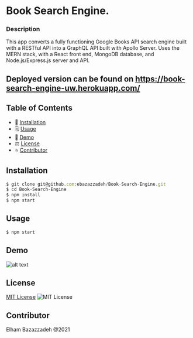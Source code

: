 # Book Search Engine.  

### Description 
This app converts a fully functioning Google Books API search engine built with a RESTful API into a GraphQL API built with Apollo Server. Uses the MERN stack, with a React front end, MongoDB database, and Node.js/Express.js server and API.
  
## Deployed version can be found on https://book-search-engine-uw.herokuapp.com/



## Table of Contents 
* 🔧 [Installation](#installation)
* 🗒️ [Usage](#usage)
* 📌 [Demo](#Demo)
* ⚖️ [License](#license)
* ⭐ [Contributor](#Contributor)

## Installation
```typescript
$ git clone git@github.com:ebazazzadeh/Book-Search-Engine.git
$ cd Book-Search-Engine
$ npm install
$ npm start
```
  
## Usage 
```typescript
$ npm start
```
## Demo
![alt text](./demo/BookSearchEngine.gif)

##  License

 <a href="http://choosealicense.com/licenses/mit/" target="_blank">MIT License</a> ![MIT License](https://img.shields.io/badge/mit-brightgreen) 



## Contributor
Elham Bazazzadeh @2021

